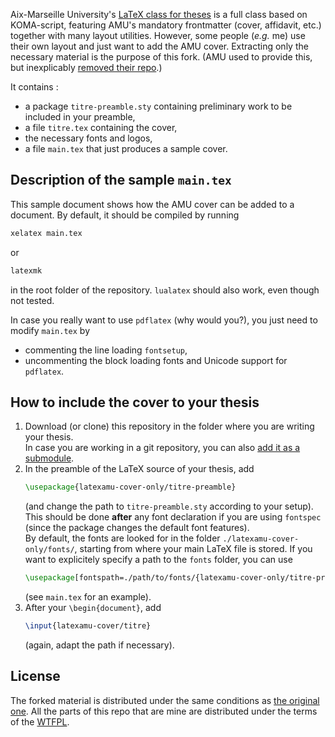 Aix-Marseille University's [LaTeX class for theses](https://github.com/SCD-Aix-Marseille-Universite/latexamu) is a full class based on KOMA-script, featuring AMU's mandatory frontmatter (cover, affidavit, etc.) together with many layout utilities. However, some people (*e.g.* me) use their own layout and just want to add the AMU cover. Extracting only the necessary material is the purpose of this fork. (AMU used to provide this, but inexplicably [removed their repo](https://github.com/SCD-Aix-Marseille-Universite/latexamu/commit/932ed73783eecf398449f7918023d689a52690e5).)

It contains :
- a package `titre-preamble.sty` containing preliminary work to be included in your preamble,
- a file `titre.tex` containing the cover,
- the necessary fonts and logos,
- a file `main.tex` that just produces a sample cover.

## Description of the sample `main.tex`

This sample document shows how the AMU cover can be added to a document. By default, it should be compiled by running
```sh
xelatex main.tex
```
or
```sh
latexmk
```
in the root folder of the repository. `lualatex` should also work, even though not tested.

In case you really want to use `pdflatex` (why would you?), you just need to modify `main.tex` by
- commenting the line loading `fontsetup`,
- uncommenting the block loading fonts and Unicode support for `pdflatex`.

## How to include the cover to your thesis

1. Download (or clone) this repository in the folder where you are writing your thesis.  
In case you are working in a git repository, you can also [add it as a submodule](https://git-scm.com/book/en/v2/Git-Tools-Submodules).
2. In the preamble of the LaTeX source of your thesis, add
    ```tex
    \usepackage{latexamu-cover-only/titre-preamble}
    ```
    (and change the path to `titre-preamble.sty` according to your setup).  
    This should be done **after** any font declaration if you are using `fontspec` (since the package changes the default font features).  
    By default, the fonts are looked for in the folder `./latexamu-cover-only/fonts/`, starting from where your main LaTeX file is stored. If you want to explicitely specify a path to the `fonts` folder, you can use
    ```tex
    \usepackage[fontspath=./path/to/fonts/{latexamu-cover-only/titre-preamble}
    ```
    (see `main.tex` for an example).
3. After your `\begin{document}`, add
    ```tex
    \input{latexamu-cover/titre}
    ```
    (again, adapt the path if necessary).

## License

The forked material is distributed under the same conditions as [the original one](https://github.com/SCD-Aix-Marseille-Universite/latexamu). All the parts of this repo that are mine are distributed under the terms of the [WTFPL](http://www.wtfpl.net/).
